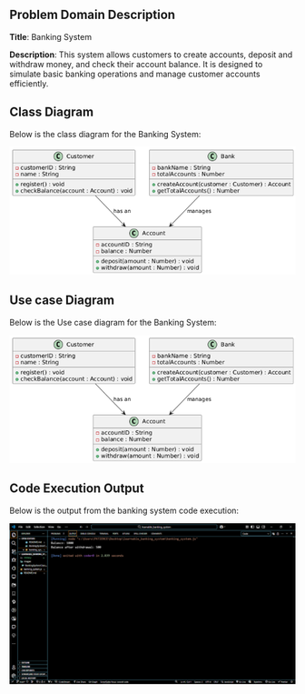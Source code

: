 ## Problem Domain Description

**Title**: Banking System

**Description**: This system allows customers to create accounts, deposit and withdraw money, and check their account balance. It is designed to simulate basic banking operations and manage customer accounts efficiently.

## Class Diagram
Below is the class diagram for the Banking System:

![Class Diagram](images/BankingSystemClassDiagram.png)

## Use case Diagram
Below is the Use case diagram for the Banking System:

![Use Case Diagram](images/BankingSystemClassDiagram.png)

## Code Execution Output
Below is the output from the banking system code execution:

![Output Screenshot](images/system_output.png)

